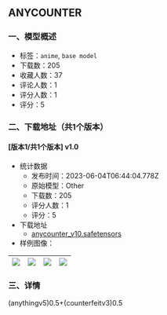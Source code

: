 ## ANYCOUNTER
### 一、模型概述

- 标签：`anime`, `base model`
- 下载数：205
- 收藏人数：37
- 评论人数：1
- 评分人数：1
- 评分：5

### 二、下载地址（共1个版本）

#### [版本1/共1个版本] v1.0

- 统计数据
  - 发布时间：2023-06-04T06:44:04.778Z
  - 原始模型：Other
  - 下载数：205
  - 评分人数：1
  - 评分：5
- 下载地址
  - [anycounter_v10.safetensors](https://civitai.com/api/download/models/88550)
- 样例图像：

| <img src="https://image.civitai.com/xG1nkqKTMzGDvpLrqFT7WA/84952916-ff60-4b0e-b22a-d4658e1464f8/width=450/1024288.jpeg" /> | <img src="https://image.civitai.com/xG1nkqKTMzGDvpLrqFT7WA/e45055a7-bad6-475a-9b65-54b7b229f0a3/width=450/1024289.jpeg" /> | <img src="https://image.civitai.com/xG1nkqKTMzGDvpLrqFT7WA/f28bf9a0-cde4-4356-85fd-75db265675ca/width=450/1024305.jpeg" /> | <img src="https://image.civitai.com/xG1nkqKTMzGDvpLrqFT7WA/f84d8e47-a61f-4f4b-9eb9-23458a3fe098/width=450/1024306.jpeg" /> |
| ---- | ---- | ---- | ---- |


### 三、详情
<p>(anythingv5)0.5+(counterfeitv3)0.5</p>